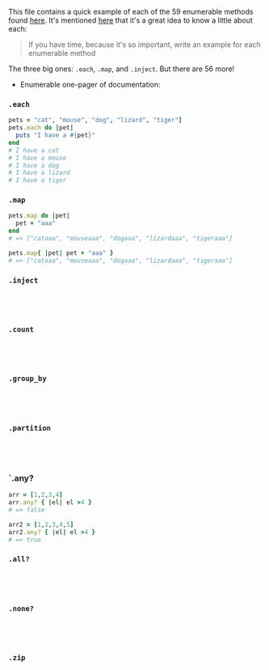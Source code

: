 This file contains a quick example of each of the 59 enumerable methods found [here](https://ruby-doc.org/core-3.0.2/Enumerable.html). It's mentioned [here](https://www.youtube.com/watch?v=nZNfSQKC-Yk&t=14m10s) that it's a great idea to know a little about each: 

> If you have time, because it's so important, write an example for each enumerable method

The three big ones: `.each`, `.map`, and `.inject`. But there are 56 more!


- Enumerable one-pager of documentation: 




### `.each`


```ruby
pets = "cat", "mouse", "dog", "lizard", "tiger"]
pets.each do |pet| 
  puts "I have a #{pet}"
end
# I have a cat
# I have a mouse
# I have a dog
# I have a lizard
# I have a tiger 
```



### `.map`

```ruby
pets.map do |pet| 
  pet + "aaa"
end
# => ["cataaa", "mouseaaa", "dogaaa", "lizardaaa", "tigeraaa"]

pets.map{ |pet| pet + "aaa" }
# => ["cataaa", "mouseaaa", "dogaaa", "lizardaaa", "tigeraaa"]
```

### `.inject` 


```ruby





```

### `.count` 


```ruby





```




### `.group_by` 


```ruby





```






### `.partition` 


```ruby





```





### `.any? 


```ruby
arr = [1,2,3,4]
arr.any? { |el| el >4 }
# => false

arr2 = [1,2,3,4,5]
arr2.any? { |el| el >4 }
# => true 
```







### `.all?` 


```ruby





```








### `.none?` 


```ruby





```










### `.zip` 


```ruby





```







